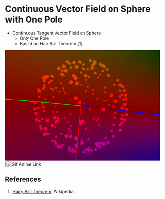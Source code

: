 # Continuous Vector Field on Sphere with One Pole

 * Continuous Tangent Vector Field on Sphere
   * Only One Pole
   * Based on Hair Ball Theorem [1]

[![Demo](Img/Demo01.jpg)](https://vimeo.com/118406481)
[![Gif Anime Link](http://upload.wikimedia.org/wikipedia/commons/6/6e/Hairy_ball_one_pole_animated.gif)

## References
1. [Hairy Ball Theorem](http://en.wikipedia.org/wiki/Hairy_ball_theorem), Wikipedia
